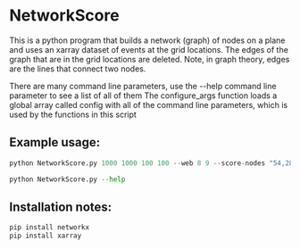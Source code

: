 # NetworkScore
This is a python program that builds a network (graph) of nodes on a plane and uses an xarray dataset of events at the grid locations.
The edges of the graph that are in the grid locations are deleted.
Note, in graph theory, edges are the lines that connect two nodes.

There are many command line parameters, use the --help command line parameter to see a list of all of them
The configure_args function loads a global array called config with all of the command line parameters, which is used by the functions in this script

## Example usage:

```python
python NetworkScore.py 1000 1000 100 100 --web 8 9 --score-nodes "54,28,51" --output output.csv

python NetworkScore.py --help
```
## Installation notes:

```bash
pip install networkx
pip install xarray
```